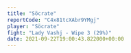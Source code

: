 ```yaml
---
title: "Söcrate"
reportCode: "C4x81tcXAbr9YMgj"
player: "Söcrate"
fight: "Lady Vashj - Wipe 3 (29%)"
date: 2021-09-22T19:00:43.822000+00:00
---
```

